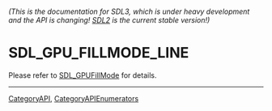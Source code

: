 ###### (This is the documentation for SDL3, which is under heavy development and the API is changing! [SDL2](https://wiki.libsdl.org/SDL2/) is the current stable version!)
# SDL_GPU_FILLMODE_LINE

Please refer to [SDL_GPUFillMode](SDL_GPUFillMode) for details.

----
[CategoryAPI](CategoryAPI), [CategoryAPIEnumerators](CategoryAPIEnumerators)

